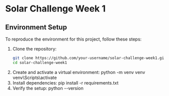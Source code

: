 # Solar Challenge Week 1

## Environment Setup

To reproduce the environment for this project, follow these steps:

1. Clone the repository:
   ```bash
   git clone https://github.com/your-username/solar-challenge-week1.git
   cd solar-challenge-week1
2. Create and activate a virtual environment:
   python -m venv venv
   venv\Scripts\activate
3. Install dependencies:
   pip install -r requirements.txt
4. Verify the setup:
   python --version